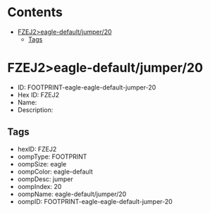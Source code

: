 



Contents
========

* [FZEJ2>eagle-default/jumper/20](#fzej2eagle-defaultjumper20)
	* [Tags](#tags)

# FZEJ2>eagle-default/jumper/20

- ID: FOOTPRINT-eagle-eagle-default-jumper-20
- Hex ID: FZEJ2
- Name: 
- Description: 

## Tags

- hexID: FZEJ2
- oompType: FOOTPRINT
- oompSize: eagle
- oompColor: eagle-default
- oompDesc: jumper
- oompIndex: 20
- oompName: eagle-default/jumper/20
- oompID: FOOTPRINT-eagle-eagle-default-jumper-20
